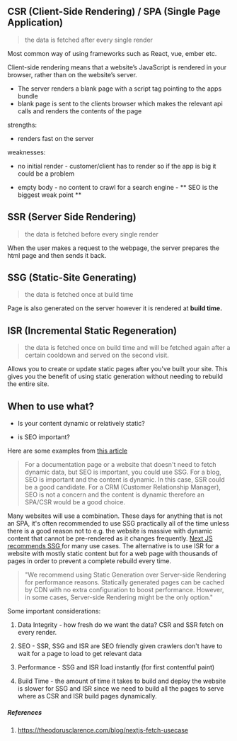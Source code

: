 
## CSR (Client-Side Rendering) / SPA (Single Page Application)

> the data is fetched after every single render

Most common way of using frameworks such as React, vue, ember etc.

Client-side rendering means that a website’s JavaScript is rendered in your browser, rather than on the website’s server.

- The server renders a blank page with a script tag pointing to the apps bundle
- blank page is sent to the clients browser which makes the relevant api calls and renders the contents of the page

strengths:

- renders fast on the server

weaknesses:

- no initial render - customer/client has to render so if the app is big it could be a problem

- empty body - no content to crawl for a search engine - ** SEO is the biggest weak point **

## SSR (Server Side Rendering)

> the data is fetched before every single render

When the user makes a request to the webpage, the server prepares the html page and then sends it back.

## SSG (Static-Site Generating)

> the data is fetched once at build time

Page is also generated on the server however it is rendered at **build time.**

## ISR (Incremental Static Regeneration)

> the data is fetched once on build time and will be fetched again after a certain cooldown and served on the second visit.

Allows you to create or update static pages after you've built your site. This gives you the benefit of using static generation without needing to rebuild the entire site.

## When to use what?

- Is your content dynamic or relatively static?

- is SEO important?

Here are some examples from [this article](https://medium.com/codex/web-design-patterns-ssr-ssg-and-spa-fadad7673dfe#:~:text=SSR%20vs%20SSG,I%20use%20SSR%20then%3F%22.)

> For a documentation page or a website that doesn't need to fetch dynamic data, but SEO is important, you could use SSG.
> For a blog, SEO is important and the content is dynamic. In this case, SSR could be a good candidate.
> For a CRM (Customer Relationship Manager), SEO is not a concern and the content is dynamic therefore an SPA/CSR would be a good choice.

Many websites will use a combination. These days for anything that is not an SPA, it's often recommended to use SSG practically all of the time unless there is a good reason not to e.g. the website is massive with dynamic content that cannot be pre-rendered as it changes frequently. [Next JS recommends SSG ](https://nextjs.org/docs/basic-features/pages#pre-rendering) for many use cases. The alternative is to use ISR for a website with mostly static content but for a web page with thousands of pages in order to prevent a complete rebuild every time.

> "We recommend using Static Generation over Server-side Rendering for performance reasons. Statically generated pages can be cached by CDN with no extra configuration to boost performance. However, in some cases, Server-side Rendering might be the only option."

Some important considerations:

1. Data Integrity - how fresh do we want the data? CSR and SSR fetch on every render.

2. SEO - SSR, SSG and ISR are SEO friendly given crawlers don't have to wait for a page to load to get relevant data
3. Performance - SSG and ISR load instantly (for first contentful paint)
4. Build Time - the amount of time it takes to build and deploy the website is slower for SSG and ISR since we need to build all the pages to serve where as CSR and ISR build pages dynamically.

##### References

1. https://theodorusclarence.com/blog/nextjs-fetch-usecase
